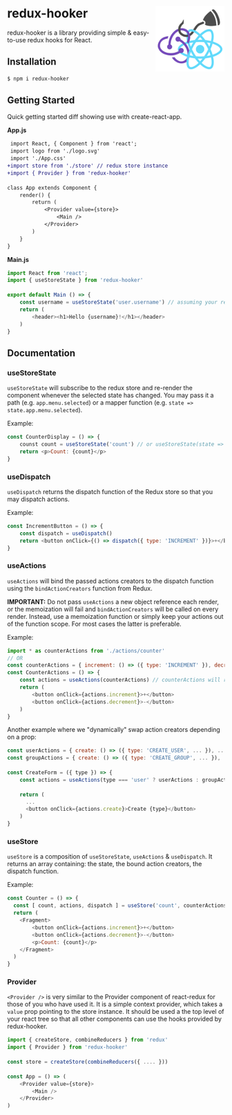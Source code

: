 
<p align="center"><h1>redux-hooker<img align="right" src="https://raw.githubusercontent.com/linde12/redux-hooker/master/.github/rh.png" width="160" /></h1></p>

redux-hooker is a library providing simple & easy-to-use redux hooks for React.

## Installation

```sh
$ npm i redux-hooker
```

## Getting Started

Quick getting started diff showing use with create-react-app.

**App.js**
```diff
 import React, { Component } from 'react';
 import logo from './logo.svg'
 import './App.css'
+import store from './store' // redux store instance
+import { Provider } from 'redux-hooker'

class App extends Component {
    render() {
        return (
            <Provider value={store}>
                <Main />
            </Provider>
        )
    }
}
``` 

**Main.js**
```js
import React from 'react';
import { useStoreState } from 'redux-hooker'

export default Main () => {
    const username = useStoreState('user.username') // assuming your redux store contains a user with a username
    return (
        <header><h1>Hello {username}!</h1></header>
    )
}
``` 

## Documentation

### useStoreState

`useStoreState` will subscribe to the redux store and re-render the component whenever the selected state has changed. You may pass it a path (e.g. `app.menu.selected`) or a mapper function (e.g. `state => state.app.menu.selected`).

Example:
```js
const CounterDisplay = () => {
    counst count = useStoreState('count') // or useStoreState(state => state.count)
    return <p>Count: {count}</p>
}
```

### useDispatch

`useDispatch` returns the dispatch function of the Redux store so that you may dispatch actions.

Example:
```js
const IncrementButton = () => {
    const dispatch = useDispatch()
    return <button onClick={() => dispatch({ type: 'INCREMENT' })}>+</button>
}
```

### useActions

`useActions` will bind the passed actions creators to the dispatch function using the `bindActionCreators` function from Redux. 

**IMPORTANT:** Do not pass `useActions` a new object reference each render, or the memoization will fail and `bindActionCreators` will be called on every render. Instead, use a memoization function or simply keep your actions out of the function scope. For most cases the latter is preferable.

Example:
```js
import * as counterActions from './actions/counter'
// OR
const counterActions = { increment: () => ({ type: 'INCREMENT' }), decrement: () => ({ type: 'DECREMENT' }) }
const CounterActions = () => {
    const actions = useActions(counterActions) // counterActions will reference the same object every render
    return (
        <button onClick={actions.increment}>+</button>
        <button onClick={actions.decrement}>-</button>
    )
}
```

Another example where we "dynamically" swap action creators depending on a prop:
```js
const userActions = { create: () => ({ type: 'CREATE_USER', ... }), ... }
const groupActions = { create: () => ({ type: 'CREATE_GROUP', ... }), ... }

const CreateForm = ({ type }) => {
    const actions = useActions(type === 'user' ? userActions : groupActions)

    return (
      ...
      <button onClick={actions.create}>Create {type}</button>
    )
}
```

### useStore

`useStore` is a composition of `useStoreState`, `useActions` & `useDispatch`. It returns an array containing: the state, the bound action creators, the dispatch function.

Example:
```js
const Counter = () => {
  const [ count, actions, dispatch ] = useStore('count', counterActions)
  return (
    <Fragment>
        <button onClick={actions.increment}>+</button>
        <button onClick={actions.decrement}>-</button>
        <p>Count: {count}</p>
    </Fragment>
  )
}
```

### Provider

`<Provider />` is very similar to the Provider component of react-redux for those of you who have used it. It is a simple context provider, which takes a `value` prop pointing to the store instance. It should be used a the top level of your react tree so that all other components can use the hooks provided by redux-hooker. 

```js
import { createStore, combineReducers } from 'redux'
import { Provider } from 'redux-hooker'

const store = createStore(combineReducers({ .... }))

const App = () => (
    <Provider value={store}>
        <Main />
    </Provider>
)
```

